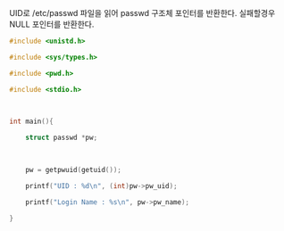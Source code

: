 UID로 /etc/passwd 파일을 읽어 passwd 구조체 포인터를 반환한다.
실패할경우 NULL 포인터를 반환한다.


~~~c
#include <unistd.h>

#include <sys/types.h>

#include <pwd.h>

#include <stdio.h>

  

int main(){

    struct passwd *pw;

  

    pw = getpwuid(getuid());

    printf("UID : %d\n", (int)pw->pw_uid);

    printf("Login Name : %s\n", pw->pw_name);

}
~~~